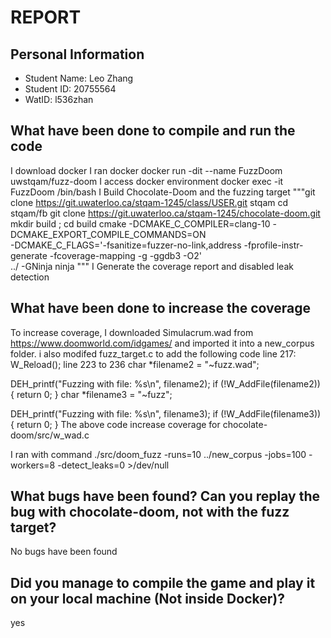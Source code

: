 # REPORT

## Personal Information
- Student Name: Leo Zhang
- Student ID: 20755564
- WatID: l536zhan

## What have been done to compile and run the code
I download docker
I ran docker docker run -dit --name FuzzDoom uwstqam/fuzz-doom
I access docker environment docker exec -it FuzzDoom /bin/bash
I Build Chocolate-Doom and the fuzzing target
    """git clone https://git.uwaterloo.ca/stqam-1245/class/USER.git stqam
        cd stqam/fb
        git clone https://git.uwaterloo.ca/stqam-1245/chocolate-doom.git
    mkdir build ; cd build
    cmake -DCMAKE_C_COMPILER=clang-10 -DCMAKE_EXPORT_COMPILE_COMMANDS=ON \
      -DCMAKE_C_FLAGS='-fsanitize=fuzzer-no-link,address -fprofile-instr-generate -fcoverage-mapping -g -ggdb3 -O2' \
      ../ -GNinja
    ninja
    """
I Generate the coverage report and disabled leak detection

## What have been done to increase the coverage
To increase coverage, I downloaded Simulacrum.wad from https://www.doomworld.com/idgames/ and imported it into a new_corpus folder. i also modifed fuzz_target.c to add the following code
line 217:   W_Reload();
line 223 to 236 char *filename2 = "~fuzz.wad";

  DEH_printf("Fuzzing with file: %s\n", filename2);
  if (!W_AddFile(filename2))
  {
    return 0;
  }
  char *filename3 = "~fuzz";

  DEH_printf("Fuzzing with file: %s\n", filename3);
  if (!W_AddFile(filename3))
  {
    return 0;
  }
The above code increase coverage for chocolate-doom/src/w_wad.c

I ran with command  ./src/doom_fuzz -runs=10 ../new_corpus -jobs=100 -workers=8 -detect_leaks=0 >/dev/null
## What bugs have been found? Can you replay the bug with chocolate-doom, not with the fuzz target?
No bugs have been found
## Did you manage to compile the game and play it on your local machine (Not inside Docker)?
yes
